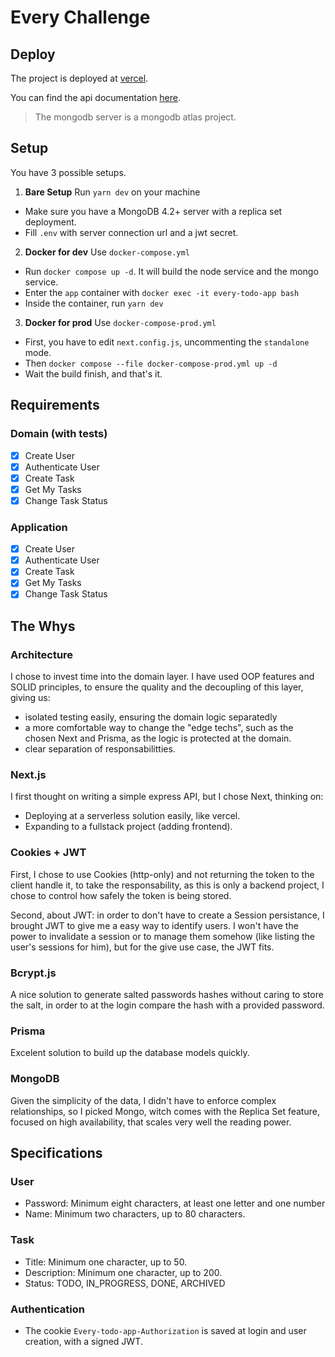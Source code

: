 # Every Challenge

## Deploy

The project is deployed at [vercel](https://every-challenge.vercel.app/api/).

You can find the api documentation [here](https://documenter.getpostman.com/view/9558570/VVBUyn1t).

> The mongodb server is a mongodb atlas project.

## Setup

You have 3 possible setups.

1. **Bare Setup** Run `yarn dev` on your machine
  - Make sure you have a MongoDB 4.2+ server with a replica set deployment.
  - Fill `.env` with server connection url and a jwt secret.
2. **Docker for dev** Use `docker-compose.yml`
  - Run `docker compose up -d`. It will build the node service and the mongo service.
  - Enter the `app` container with `docker exec -it every-todo-app bash`
  - Inside the container, run `yarn dev`
3. **Docker for prod** Use `docker-compose-prod.yml`
  - First, you have to edit `next.config.js`, uncommenting the `standalone` mode.
  - Then `docker compose --file docker-compose-prod.yml up -d`
  - Wait the build finish, and that's it.

## Requirements
### Domain (with tests)
- [X] Create User
- [X] Authenticate User
- [X] Create Task
- [X] Get My Tasks
- [X] Change Task Status
### Application
- [X] Create User
- [X] Authenticate User
- [X] Create Task
- [X] Get My Tasks
- [X] Change Task Status

## The Whys
### Architecture
I chose to invest time into the domain layer. I have used OOP features and SOLID principles, to ensure the quality and the decoupling of this layer, giving us:
  - isolated testing easily, ensuring the domain logic separatedly
  - a more comfortable way to change the "edge techs", such as the chosen Next and Prisma, as the logic is protected at the domain.
  - clear separation of responsabilitties.

### Next.js
I first thought on writing a simple express API, but I chose Next, thinking on:
  - Deploying at a serverless solution easily, like vercel.
  - Expanding to a fullstack project (adding frontend).

### Cookies + JWT
First, I chose to use Cookies (http-only) and not returning the token to the client handle it, to take the responsability, as this is only a backend project, I chose to control how safely the token is being stored.

Second, about JWT: in order to don't have to create a Session persistance, I brought JWT to give me a easy way to identify users. I won't have the power to invalidate a session or to manage them somehow (like listing the user's sessions for him), but for the give use case, the JWT fits.

### Bcrypt.js
A nice solution to generate salted passwords hashes without caring to store the salt, in order to at the login compare the hash with a provided password.

### Prisma
Excelent solution to build up the database models quickly.

### MongoDB
Given the simplicity of the data, I didn't have to enforce complex relationships, so I picked Mongo, witch comes with the Replica Set feature, focused on high availability, that scales very well the reading power.

## Specifications

### User
- Password: Minimum eight characters, at least one letter and one number
- Name: Minimum two characters, up to 80 characters.

### Task
- Title: Minimum one character, up to 50.
- Description: Minimum one character, up to 200.
- Status: TODO, IN_PROGRESS, DONE, ARCHIVED

### Authentication
- The cookie `Every-todo-app-Authorization` is saved at login and user creation, with a signed JWT.